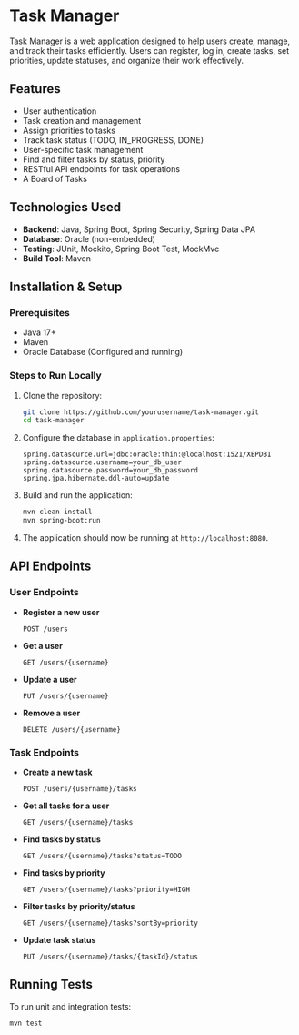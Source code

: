 # Task Manager

Task Manager is a web application designed to help users create, manage, and track their tasks efficiently. Users can register, log in, create tasks, set priorities, update statuses, and organize their work effectively.

## Features

- User authentication
- Task creation and management
- Assign priorities to tasks
- Track task status (TODO, IN_PROGRESS, DONE)
- User-specific task management
- Find and filter tasks by status, priority
- RESTful API endpoints for task operations
- A Board of Tasks

## Technologies Used

- **Backend**: Java, Spring Boot, Spring Security, Spring Data JPA
- **Database**: Oracle (non-embedded)
- **Testing**: JUnit, Mockito, Spring Boot Test, MockMvc
- **Build Tool**: Maven

## Installation & Setup

### Prerequisites

- Java 17+
- Maven
- Oracle Database (Configured and running)

### Steps to Run Locally

1. Clone the repository:
   ```sh
   git clone https://github.com/yourusername/task-manager.git
   cd task-manager
   ```

2. Configure the database in `application.properties`:
   ```properties
   spring.datasource.url=jdbc:oracle:thin:@localhost:1521/XEPDB1
   spring.datasource.username=your_db_user
   spring.datasource.password=your_db_password
   spring.jpa.hibernate.ddl-auto=update
   ```

3. Build and run the application:
   ```sh
   mvn clean install
   mvn spring-boot:run
   ```

4. The application should now be running at `http://localhost:8080`.

## API Endpoints

### User Endpoints

- **Register a new user**
  ```http
  POST /users
  ```
- **Get a user**
  ```http
  GET /users/{username}
  ```
- **Update a user**
  ```http
  PUT /users/{username}
  ```
- **Remove a user**
  ```http
  DELETE /users/{username}
  ```


### Task Endpoints

- **Create a new task**
  ```http
  POST /users/{username}/tasks
  ```
- **Get all tasks for a user**
  ```http
  GET /users/{username}/tasks
  ```
- **Find tasks by status**
  ```http
  GET /users/{username}/tasks?status=TODO
  ```
- **Find tasks by priority**
  ```http
  GET /users/{username}/tasks?priority=HIGH
  ```
- **Filter tasks by priority/status**
  ```http
  GET /users/{username}/tasks?sortBy=priority
  ```
- **Update task status**
  ```http
  PUT /users/{username}/tasks/{taskId}/status
  ```

## Running Tests

To run unit and integration tests:
```sh
mvn test
```

